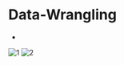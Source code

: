 # Data-Wrangling
-
![1](https://user-images.githubusercontent.com/103125015/162619009-51294959-fd5b-42cb-8e5a-80b9f18c6483.jpg)
![2](https://user-images.githubusercontent.com/103125015/162619052-3e796bf6-8e51-49cb-be25-d7665af2bcca.jpg)
